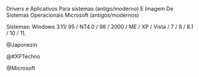 Drivers e Aplicativos Para sistemas (antigo/moderno) E Imagem De Sistemas Operacionais Microsoft (antigos/modernos)

Sistemas: Windows 3.11/ 95 / NT4.0 / 98 / 2000 / ME / XP / Vista / 7 / 8 / 8.1 / 10 / 11.

@Japonezin

@#XPTechno

@Microsoft
